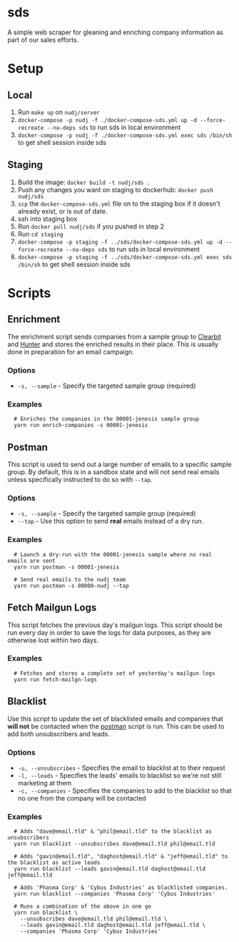 # sds
A simple web scraper for gleaning and enriching company information as part of our sales efforts.

# Setup
## Local
1. Run `make up` on `nudj/server`
2. `docker-compose -p nudj -f ./docker-compose-sds.yml up -d --force-recreate --no-deps sds` to run sds in local environment
3. `docker-compose -p nudj -f ./docker-compose-sds.yml exec sds /bin/sh` to get shell session inside sds

## Staging
1. Build the image: `docker build -t nudj/sds .`
2. Push any changes you want on staging to dockerhub: `docker push nudj/sds`
3. `scp` the `docker-compose-sds.yml` file on to the staging box if it doesn't already exist, or is out of date.
4. ssh into staging box
4. Run `docker pull nudj/sds` if you pushed in step 2
4. Run `cd staging`
5. `docker-compose -p staging -f ../sds/docker-compose-sds.yml up -d --force-recreate --no-deps sds` to run sds in local environment
6. `docker-compose -p staging -f ../sds/docker-compose-sds.yml exec sds /bin/sh` to get shell session inside sds

# Scripts
## Enrichment
The enrichment script sends companies from a sample group to [Clearbit](https://clearbit.com/) and [Hunter](https://hunter.io/) and stores the enriched results in their place. This is usually done in preparation for an email campaign.

### Options
- `-s, --sample` - Specify the targeted sample group (required)

### Examples
```shell
  # Enriches the companies in the 00001-jenesis sample group
  yarn run enrich-companies -s 00001-jenesis
```

## Postman
This script is used to send out a large number of emails to a specific sample group. By default, this is in a sandbox state and will not send real emails unless specifically instructed to do so with `--tap`.

### Options
- `-s, --sample` - Specify the targeted sample group (required)
- `--tap` - Use this option to send **real** emails instead of a dry run.

### Examples
```shell
  # Launch a dry-run with the 00001-jenesis sample where no real emails are sent
  yarn run postman -s 00001-jenesis

  # Send real emails to the nudj team
  yarn run postman -s 00000-nudj --tap
```

## Fetch Mailgun Logs
This script fetches the previous day's mailgun logs. This script should be run every day in order to save the logs for data purposes, as they are otherwise lost within two days.

### Examples
```shell
  # Fetches and stores a complete set of yesterday's mailgun logs
  yarn run fetch-mailgn-logs
```

## Blacklist
Use this script to update the set of blacklisted emails and companies that **will not** be contacted when the [postman](#postman) script is run.  This can be used to add both unsubscribers and leads.

### Options
- `-u, --unsubscribes` - Specifies the email to blacklist at to their request
- `-l, --leads` - Specifies the leads' emails to blacklist so we're not still marketing at them
- `-c, --companies` - Specifies the companies to add to the blacklist so that no one from the company will be contacted

### Examples
```shell
  # Adds "dave@email.tld" & "phil@email.tld" to the blacklist as unsubscribers
  yarn run blacklist --unsubscribes dave@email.tld phil@email.tld

  # Adds "gavin@email.tld", "daghost@email.tld" & "jeff@email.tld" to the blacklist as active leads
  yarn run blacklist --leads gavin@email.tld daghost@email.tld jeff@email.tld

  # Adds 'Phasma Corp' & 'Cybus Industries' as blacklisted companies.
  yarn run blacklist --companies 'Phasma Corp' 'Cybus Industries'

  # Runs a combination of the above in one go
  yarn run blacklist \
    --unsubscribes dave@email.tld phil@email.tld \
    --leads gavin@email.tld daghost@email.tld jeff@email.tld \
    --companies 'Phasma Corp' 'Cybus Industries'
```
